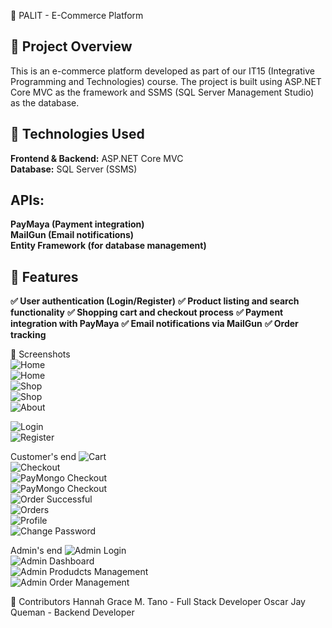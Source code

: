🛒 PALIT - E-Commerce Platform

## 📌 Project Overview
This is an e-commerce platform developed as part of our IT15 (Integrative Programming and Technologies) course. The project is built using ASP.NET Core MVC as the framework and SSMS (SQL Server Management Studio) as the database.

## 🔧 Technologies Used
**Frontend & Backend:** ASP.NET Core MVC  
**Database:** SQL Server (SSMS)  

## APIs:
**PayMaya (Payment integration)**  
**MailGun (Email notifications)**  
**Entity Framework (for database management)**  

## 🚀 Features
**✅ User authentication (Login/Register)**
**✅ Product listing and search functionality**
**✅ Shopping cart and checkout process**
**✅ Payment integration with PayMaya**
**✅ Email notifications via MailGun**
**✅ Order tracking**

📸 Screenshots  
![Home](screenshots/Home.1.png)  
![Home](screenshots/Home.2.png)  
![Shop](screenshots/Shop1.png)  
![Shop](screenshots/Shop2.png)  
![About](screenshots/About.png)  

![Login](screenshots/Login.png)  
![Register](screenshots/Register.png)  

Customer's end
![Cart](screenshots/Cart.png)  
![Checkout](screenshots/Checkout.png)  
![PayMongo Checkout](screenshots/PayMongoCheckout.png)  
![PayMongo Checkout](screenshots/PayMongoCheckout2.png)  
![Order Successful](screenshots/OrderSuccessful.png)  
![Orders](screenshots/Orders.png)  
![Profile](screenshots/Profile.png)  
![Change Password](screenshots/ChangePassword.png)  

Admin's end
![Admin Login](screenshots/AdminLogin.png)  
![Admin Dashboard](screenshots/AdminDashboard.png)  
![Admin Produdcts Management](screenshots/Products.png)  
![Admin Order Management](screenshots/PayMongoCheckout2.png)  

👥 Contributors
Hannah Grace M. Tano - Full Stack Developer
Oscar Jay Queman - Backend Developer
